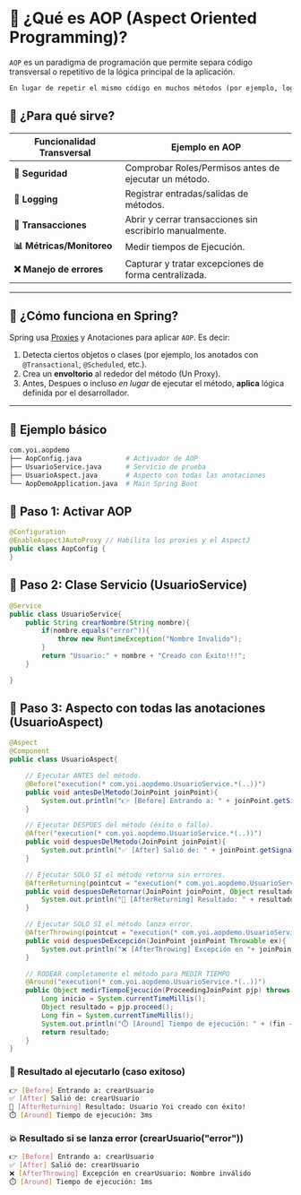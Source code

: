 # 🧠 ¿Qué es AOP (Aspect Oriented Programming)?

`AOP` es un paradigma de programación que permite separa código transversal o repetitivo de la lógica principal de la aplicación.

```txt
En lugar de repetir el mismo código en muchos métodos (por ejemplo, logs, seguridad, transacciones), AOP te permite escribirlo una vez y que se ejecute automáticamente donde lo necesites.
```

## 🎯 ¿Para qué sirve?

| **Funcionalidad Transversal** | **Ejemplo en AOP** |
|-------------|---------------------------|
| **🔐 Seguridad** | Comprobar Roles/Permisos antes de ejecutar un método. |
| **🧾 Logging** | Registrar entradas/salidas de métodos. |
| **🔁 Transacciones** | Abrir y cerrar transacciones sin escribirlo manualmente. |
| **📊 Métricas/Monitoreo** | Medir tiempos de Ejecución. |
| **❌ Manejo de errores** | Capturar y tratar excepciones de forma centralizada. |

---

## 🧱 ¿Cómo funciona en Spring?
Spring usa [Proxies](/00_INTRODUCCIÓN/02_Definiciones/05_Proxies.md) y Anotaciones para aplicar `AOP`. Es decir:

1. Detecta ciertos objetos o clases (por ejemplo, los anotados con `@Transactional`, `@Scheduled`, etc.).
2. Crea un **envoltorio** al rededor del método (Un Proxy).
3. Antes, Despues o incluso _en lugar_ de ejecutar el método, **aplica** lógica definida por el desarrollador.

---

## 🧪 Ejemplo básico

```bash
com.yoi.aopdemo
├── AopConfig.java           # Activador de AOP
├── UsuarioService.java      # Servicio de prueba
├── UsuarioAspect.java       # Aspecto con todas las anotaciones
└── AopDemoApplication.java  # Main Spring Boot
```

## 🚀 Paso 1: Activar AOP

```java
@Configuration
@EnableAspectJAutoProxy // Habilita los proxies y el AspectJ
public class AopConfig {
}
```

## 🧠 Paso 2: Clase Servicio (UsuarioService)

```java
@Service
public class UsuarioService{
    public String crearNombre(String nombre){
        if(nombre.equals("error")){
            throw new RuntimeException("Nombre Invalido");
        }
        return "Usuario:" + nombre + "Creado con Éxito!!!";
    }

}
```

## 🧩 Paso 3: Aspecto con todas las anotaciones (UsuarioAspect)

```java
@Aspect
@Component
public class UsuarioAspect{

    // Ejecutar ANTES del método.
    @Before("execution(* com.yoi.aopdemo.UsuarioService.*(..))")
    public void antesDelMetodo(JoinPoint joinPoint){
        System.out.println("👉 [Before] Entrando a: " + joinPoint.getSignature().getName());
    }

    // Ejecutar DESPUES del método (éxito o fallo).
    @After("execution(* com.yoi.aopdemo.UsuarioService.*(..))")
    public void despuesDelMetodo(JoinPoint joinPoint){
        System.out.println("✅ [After] Salió de: " + joinPoint.getSignature().getName());
    }

    // Ejecutar SOLO SI el método retorna sin errores.
    @AfterReturning(pointcut = "execution(* com.yoi.aopdemo.UsuarioService.*(..))", returning = "resultado")
    public void despuesDeRetornar(JoinPoint joinPoint, Object resultado){
        System.out.println("🎉 [AfterReturning] Resultado: " + resultado);
    }

    // Ejecutar SOLO SI el método lanza error.
    @AfterThrowing(pointcut = "execution(* com.yoi.aopdemo.UsuarioService.*(..))", throwing = "ex")
    public void despuesDeExcepción(JoinPoint joinPoint Throwable ex){
        System.out.println("❌ [AfterThrowing] Excepción en "+ joinPoint.getSignature().getName() + ": " + ex.getMessage())
    }

    // RODEAR completamente el método para MEDIR TIEMPO
    @Around("execution(* com.yoi.aopdemo.UsuarioService.*(..))")
    public Object medirTiempoEjecución(ProceedingJoinPoint pjp) throws Throwable{
        Long inicio = System.currentTimeMillis();
        Object resultado = pjp.proceed();
        Long fin = System.currentTimeMillis();
        System.out.println("⏱️ [Around] Tiempo de ejecución: " + (fin - inicio) + "ms");
        return resultado;
    }
}
```

### 🧪 Resultado al ejecutarlo (caso exitoso)
```bash
👉 [Before] Entrando a: crearUsuario
✅ [After] Salió de: crearUsuario
🎉 [AfterReturning] Resultado: Usuario Yoi creado con éxito!
⏱️ [Around] Tiempo de ejecución: 3ms
```

### 💥 Resultado si se lanza error (crearUsuario("error"))
```bash
👉 [Before] Entrando a: crearUsuario
✅ [After] Salió de: crearUsuario
❌ [AfterThrowing] Excepción en crearUsuario: Nombre inválido
⏱️ [Around] Tiempo de ejecución: 1ms
```